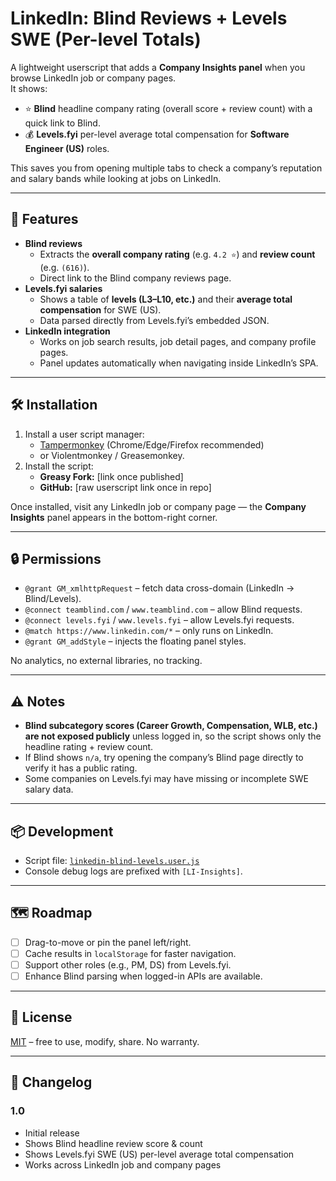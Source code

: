 # LinkedIn: Blind Reviews + Levels SWE (Per-level Totals)

A lightweight userscript that adds a **Company Insights panel** when you browse LinkedIn job or company pages.  
It shows:

- ⭐ **Blind** headline company rating (overall score + review count) with a quick link to Blind.
- 💰 **Levels.fyi** per-level average total compensation for **Software Engineer (US)** roles.

This saves you from opening multiple tabs to check a company’s reputation and salary bands while looking at jobs on LinkedIn.

---

## 📸 Features

- **Blind reviews**
  - Extracts the **overall company rating** (e.g. `4.2 ⭐`) and **review count** (e.g. `(616)`).
  - Direct link to the Blind company reviews page.
- **Levels.fyi salaries**
  - Shows a table of **levels (L3–L10, etc.)** and their **average total compensation** for SWE (US).
  - Data parsed directly from Levels.fyi’s embedded JSON.
- **LinkedIn integration**
  - Works on job search results, job detail pages, and company profile pages.
  - Panel updates automatically when navigating inside LinkedIn’s SPA.

---

## 🛠 Installation

1. Install a user script manager:
   - [Tampermonkey](https://www.tampermonkey.net/) (Chrome/Edge/Firefox recommended)  
   - or Violentmonkey / Greasemonkey.
2. Install the script:
   - **Greasy Fork:** [link once published]  
   - **GitHub:** [raw userscript link once in repo]

Once installed, visit any LinkedIn job or company page — the **Company Insights** panel appears in the bottom-right corner.

---

## 🔒 Permissions

- `@grant GM_xmlhttpRequest` – fetch data cross-domain (LinkedIn → Blind/Levels).
- `@connect teamblind.com` / `www.teamblind.com` – allow Blind requests.
- `@connect levels.fyi` / `www.levels.fyi` – allow Levels.fyi requests.
- `@match https://www.linkedin.com/*` – only runs on LinkedIn.
- `@grant GM_addStyle` – injects the floating panel styles.

No analytics, no external libraries, no tracking.

---

## ⚠️ Notes

- **Blind subcategory scores (Career Growth, Compensation, WLB, etc.) are not exposed publicly** unless logged in, so the script shows only the headline rating + review count.
- If Blind shows `n/a`, try opening the company’s Blind page directly to verify it has a public rating.
- Some companies on Levels.fyi may have missing or incomplete SWE salary data.

---

## 📦 Development

- Script file: [`linkedin-blind-levels.user.js`](./linkedin-blind-levels.user.js)  
- Console debug logs are prefixed with `[LI-Insights]`.

---

## 🗺 Roadmap

- [ ] Drag-to-move or pin the panel left/right.  
- [ ] Cache results in `localStorage` for faster navigation.  
- [ ] Support other roles (e.g., PM, DS) from Levels.fyi.  
- [ ] Enhance Blind parsing when logged-in APIs are available.

---

## 📜 License

[MIT](./LICENSE) – free to use, modify, share. No warranty.

---

## 🔄 Changelog

### 1.0
- Initial release
- Shows Blind headline review score & count
- Shows Levels.fyi SWE (US) per-level average total compensation
- Works across LinkedIn job and company pages
